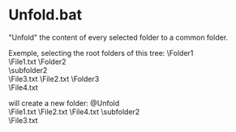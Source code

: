 # Unfold.bat
"Unfold" the content of every selected folder to a common folder.

Exemple, selecting the root folders of this tree:
 \Folder1\
          \File1.txt
 \Folder2\
          \subfolder2\
                     \File3.txt
          \File2.txt
 \Folder3\
          \File4.txt

will create a new folder:
 \@Unfold\
          \File1.txt
          \File2.txt
          \File4.txt
          \subfolder2\
                     \File3.txt
